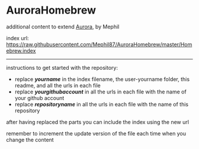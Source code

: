 # AuroraHomebrew
additional content to extend [Aurora](https://aurorabuilder.com/), by Mephil

index url: https://raw.githubusercontent.com/Mephil87/AuroraHomebrew/master/Homebrew.index

---

instructions to get started with the repository:

- replace ***yourname*** in the index filename, the user-yourname folder, this readme, and all the urls in each file
- replace ***yourgithubaccount*** in all the urls in each file with the name of your github account
- replace ***repositoryname*** in all the urls in each file with the name of this repository

after having replaced the parts you can include the index using the new url

remember to increment the update version of the file each time when you change the content

